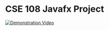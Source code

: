 # CSE 108  Javafx Project
[![Demonstration Video ](https://img.youtube.com/vi/8w7Nw6TYbVs/0.jpg)](https://www.youtube.com/watch?v=8w7Nw6TYbVs)
